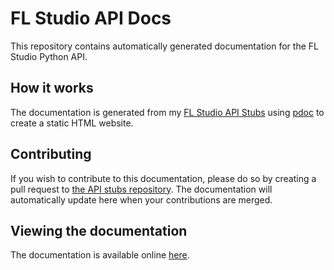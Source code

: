 # FL Studio API Docs

This repository contains automatically generated documentation for the FL Studio Python API.

## How it works

The documentation is generated from my [FL Studio API Stubs](https://github.com/MiguelGuthridge/FL-Studio-API-Stubs)
using [pdoc](https://github.com/mitmproxy/pdoc) to create a static HTML website.

## Contributing

If you wish to contribute to this documentation, please do so by creating a pull request to 
[the API stubs repository](https://github.com/MiguelGuthridge/FL-Studio-API-Stubs). 
The documentation will automatically update here when your contributions are merged.

## Viewing the documentation

The documentation is available online [here](https://miguelguthridge.github.io/FL-Studio-API-Docs/docs/).
